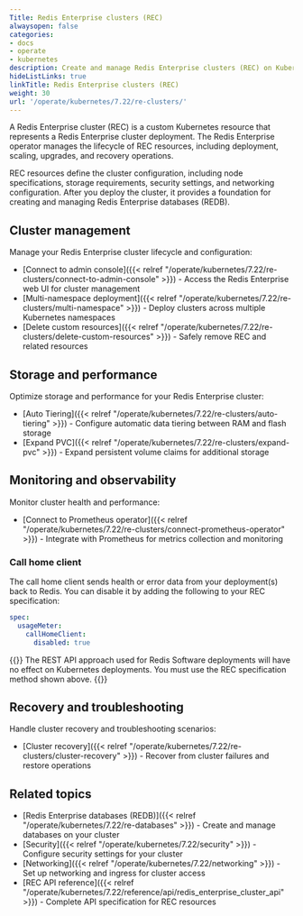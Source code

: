 ```yaml
---
Title: Redis Enterprise clusters (REC)
alwaysopen: false
categories:
- docs
- operate
- kubernetes
description: Create and manage Redis Enterprise clusters (REC) on Kubernetes using the Redis Enterprise operator.
hideListLinks: true
linkTitle: Redis Enterprise clusters (REC)
weight: 30
url: '/operate/kubernetes/7.22/re-clusters/'
---
```


A Redis Enterprise cluster (REC) is a custom Kubernetes resource that represents a Redis Enterprise cluster deployment. The Redis Enterprise operator manages the lifecycle of REC resources, including deployment, scaling, upgrades, and recovery operations.

REC resources define the cluster configuration, including node specifications, storage requirements, security settings, and networking configuration. After you deploy the cluster, it provides a foundation for creating and managing Redis Enterprise databases (REDB).

## Cluster management

Manage your Redis Enterprise cluster lifecycle and configuration:

- [Connect to admin console]({{< relref "/operate/kubernetes/7.22/re-clusters/connect-to-admin-console" >}}) - Access the Redis Enterprise web UI for cluster management
- [Multi-namespace deployment]({{< relref "/operate/kubernetes/7.22/re-clusters/multi-namespace" >}}) - Deploy clusters across multiple Kubernetes namespaces
- [Delete custom resources]({{< relref "/operate/kubernetes/7.22/re-clusters/delete-custom-resources" >}}) - Safely remove REC and related resources

## Storage and performance

Optimize storage and performance for your Redis Enterprise cluster:

- [Auto Tiering]({{< relref "/operate/kubernetes/7.22/re-clusters/auto-tiering" >}}) - Configure automatic data tiering between RAM and flash storage
- [Expand PVC]({{< relref "/operate/kubernetes/7.22/re-clusters/expand-pvc" >}}) - Expand persistent volume claims for additional storage

## Monitoring and observability

Monitor cluster health and performance:

- [Connect to Prometheus operator]({{< relref "/operate/kubernetes/7.22/re-clusters/connect-prometheus-operator" >}}) - Integrate with Prometheus for metrics collection and monitoring

### Call home client

The call home client sends health or error data from your deployment(s) back to Redis. You can disable it by adding the following to your REC specification:

```yaml
spec:
  usageMeter:
    callHomeClient:
      disabled: true
```

{{<note>}}
The REST API approach used for Redis Software deployments will have no effect on Kubernetes deployments. You must use the REC specification method shown above.
{{</note>}}

## Recovery and troubleshooting

Handle cluster recovery and troubleshooting scenarios:

- [Cluster recovery]({{< relref "/operate/kubernetes/7.22/re-clusters/cluster-recovery" >}}) - Recover from cluster failures and restore operations

## Related topics

- [Redis Enterprise databases (REDB)]({{< relref "/operate/kubernetes/7.22/re-databases" >}}) - Create and manage databases on your cluster
- [Security]({{< relref "/operate/kubernetes/7.22/security" >}}) - Configure security settings for your cluster
- [Networking]({{< relref "/operate/kubernetes/7.22/networking" >}}) - Set up networking and ingress for cluster access
- [REC API reference]({{< relref "/operate/kubernetes/7.22/reference/api/redis_enterprise_cluster_api" >}}) - Complete API specification for REC resources
